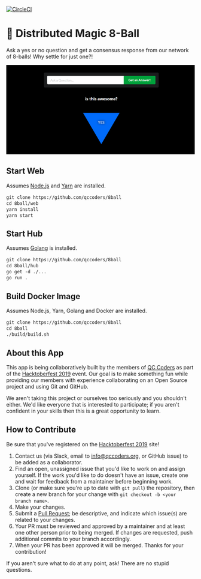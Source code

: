 [![CircleCI](https://circleci.com/gh/qccoders/8ball/tree/master.svg?style=shield)](https://circleci.com/gh/qccoders/8ball/tree/master)

# 🎱 Distributed Magic 8-Ball

Ask a yes or no question and get a consensus response from our network of 8-balls! Why settle for just one?!

![basic view](https://github.com/qccoders/8ball/blob/master/docs/img/basic.PNG?raw=true)

## Start Web

Assumes [Node.js](https://nodejs.org/en/) and [Yarn](https://yarnpkg.com/en/) are installed.

```
git clone https://github.com/qccoders/8ball
cd 8ball/web
yarn install
yarn start
```

## Start Hub

Assumes [Golang](https://golang.org/doc/install) is installed.

```
git clone https://github.com/qccoders/8ball
cd 8ball/hub
go get -d ./...
go run .
```

## Build Docker Image

Assumes Node.js, Yarn, Golang and Docker are installed.

```
git clone https://github.com/qccoders/8ball
cd 8ball
./build/build.sh
```

## About this App

This app is being collaboratively built by the members of [QC Coders](http://qccoders.org) as part of the [Hacktoberfest 2019](https://hacktoberfest.digitalocean.com/) event.  Our goal is to make something fun while providing our members with experience collaborating on an Open Source project and using Git and GitHub.

We aren't taking this project or ourselves too seriously and you shouldn't either.  We'd like everyone that is interested to participate; if you aren't confident in your skills then this is a great opportunity to learn.

## How to Contribute

Be sure that you've registered on the [Hacktoberfest 2019](https://hacktoberfest.digitalocean.com/) site!

1. Contact us (via Slack, email to info@qccoders.org, or GitHub issue) to be added as a collaborator.
2. Find an open, unassigned issue that you'd like to work on and assign yourself.  If the work you'd like to do doesn't have an issue, create one and wait for feedback from a maintainer before beginning work.
3. Clone (or make sure you're up to date with `git pull`) the repository, then create a new branch for your change with `git checkout -b <your branch name>`.
4. Make your changes.
5. Submit a [Pull Request](https://services.github.com/on-demand/github-cli/open-pull-request-github); be descriptive, and indicate which issue(s) are related to your changes.
6. Your PR must be reviewed and approved by a maintainer and at least one other person prior to being merged. If changes are requested, push additional commits to your branch accordingly.
7. When your PR has been approved it will be merged.  Thanks for your contribution!

If you aren't sure what to do at any point, ask! There are no stupid questions.
